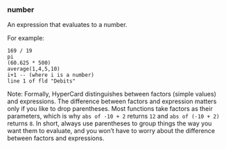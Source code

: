 ### number

An expression that evaluates to a number.

For example:

```
169 / 19
pi
(60.625 * 500)
average(1,4,5,10)
i+1 -- (where i is a number)
line 1 of fld "Debits"
```


Note: Formally, HyperCard distinguishes between factors (simple values) and expressions. The difference between factors and expression matters only if you like to drop parentheses. Most functions take factors as their parameters, which is why `abs of -10 + 2` returns `12` and `abs of (-10 + 2)` returns `8`. In short, always use parentheses to group things the way you want them to evaluate, and you won’t have to worry about the difference between factors and expressions. 
